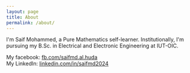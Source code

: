 ```yaml
---
layout: page
title: About
permalink: /about/
---
```




I'm Saif Mohammed, a Pure Mathematics self-learner. Institutionally, I'm pursuing my B.Sc. in Electrical and Electronic Engineering at IUT-OIC.

My facebook: [fb.com/saifmd.al.huda](https://fb.com/saifmd.al.huda)  
My LinkedIn: [linkedin.com/in/saifmd2024](https://www.linkedin.com/in/saifmd2024)